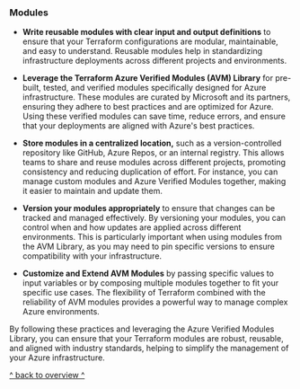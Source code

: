 ### Modules

- **Write reusable modules with clear input and output definitions** to ensure that your Terraform configurations are modular, maintainable, and easy to understand. Reusable modules help in standardizing infrastructure deployments across different projects and environments.

- **Leverage the Terraform Azure Verified Modules (AVM) Library** for pre-built, tested, and verified modules specifically designed for Azure infrastructure. These modules are curated by Microsoft and its partners, ensuring they adhere to best practices and are optimized for Azure. Using these verified modules can save time, reduce errors, and ensure that your deployments are aligned with Azure's best practices.

- **Store modules in a centralized location,** such as a version-controlled repository like GitHub, Azure Repos, or an internal registry. This allows teams to share and reuse modules across different projects, promoting consistency and reducing duplication of effort. For instance, you can manage custom modules and Azure Verified Modules together, making it easier to maintain and update them.

- **Version your modules appropriately** to ensure that changes can be tracked and managed effectively. By versioning your modules, you can control when and how updates are applied across different environments. This is particularly important when using modules from the AVM Library, as you may need to pin specific versions to ensure compatibility with your infrastructure.

- **Customize and Extend AVM Modules** by passing specific values to input variables or by composing multiple modules together to fit your specific use cases. The flexibility of Terraform combined with the reliability of AVM modules provides a powerful way to manage complex Azure environments.

By following these practices and leveraging the Azure Verified Modules Library, you can ensure that your Terraform modules are robust, reusable, and aligned with industry standards, helping to simplify the management of your Azure infrastructure.

[^ back to overview ^](../README.md)